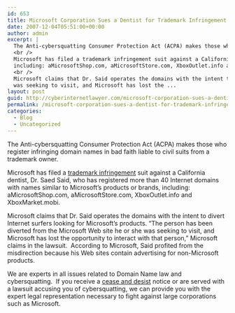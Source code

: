 ```yaml
---
id: 653
title: Microsoft Corporation Sues a Dentist for Trademark Infringement and Cybersquatting
date: 2007-12-04T05:51:00+00:00
author: admin
excerpt: |
  The Anti-cybersquatting Consumer Protection Act (ACPA) makes those who register infringing domain names in bad faith liable to civil suits from a trademark owner. &nbsp;<br />
  <br />
  Microsoft has filed a trademark infringement suit against a California dentist, Dr. Saed Said, who has registered more than 40 Internet domains with names similar to Microsoft’s products or brands,
  including: aMicrosoftShop.com, aMicrosoftStore.com, XboxOutlet.info and XboxMarket.mobi.<br />
  <br />
  Microsoft claims that Dr. Said operates the domains with the intent to divert Internet surfers looking for Microsoft’s products. "The person has been diverted from the Microsoft Web site he or she
  was seeking to visit, and Microsoft has lost the ...
layout: post
guid: http://cyberinternetlawyer.com/microsoft-corporation-sues-a-dentist-for-trademark-infringement-and-cybersquatting.html
permalink: /microsoft-corporation-sues-a-dentist-for-trademark-infringement-and-cybersquatting/
categories:
  - Blog
  - Uncategorized
---
```

<div>
</div>

The Anti-cybersquatting Consumer Protection Act (ACPA) makes those who register infringing domain names in bad faith liable to civil suits from a trademark owner. &nbsp;

Microsoft has filed a  <a href="http://www.cyberinternetlawyer.com/Trademark_Infringement.html" target="_blank" rel="nofollow" >trademark infringement</a> suit against a California dentist, Dr. Saed Said, who has registered more than 40 Internet domains with names similar to Microsoft’s products or brands, including: aMicrosoftShop.com, aMicrosoftStore.com, XboxOutlet.info and XboxMarket.mobi.

Microsoft claims that Dr. Said operates the domains with the intent to divert Internet surfers looking for Microsoft’s products. &#8220;The person has been diverted from the Microsoft Web site he or she was seeking to visit, and Microsoft has lost the opportunity to interact with that person,&#8221; Microsoft claims in the lawsuit.&nbsp; According to Microsoft, Said profited from the misdirection because his Web sites contain advertising for non-Microsoft products.

We are experts in all issues related to Domain Name law and cybersquatting.&nbsp; If you receive a  <a href="http://www.cyberinternetlawyer.com/Cease_and_Desist_Letter.html" target="_blank" rel="nofollow" >cease and desist</a> notice or are served with a lawsuit accusing you of cybersquatting, we can provide you with the expert legal representation necessary to fight against large corporations such as Microsoft.